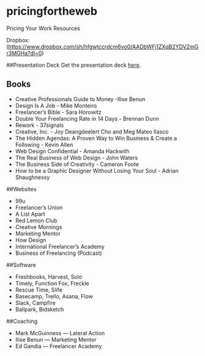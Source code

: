 pricingfortheweb
================

Pricing Your Work Resources

Dropbox: (https://www.dropbox.com/sh/hfgwtccrdcm6vo0/AADbWFj1ZXqB2YDV2mGr3MGHa?dl=0)

##Presentation Deck
Get the presentation deck [here](https://speakerdeck.com/bradweaver/how-to-price-your-work-convergese-2015).

## Books
* Creative Professionals Guide to Money -Ilise Benun
* Design Is A Job  - Mike Monteiro
* Freelancer’s Bible - Sara Horowitz
* Double Your Freelancing Rate in 14 Days - Brennan Dunn
* Rework - 37signals
* Creative, Inc. - Joy Deangdeelert Cho and Meg Mateo Ilasco
* The Hidden Agendas: A Proven Way to Win Business & Create a Following - Kevin Allen
* Web Design Confidential - Amanda Hackwith
* The Real Business of Web Design - John Waters
* The Business Side of Creativity - Cameron Foote
* How to be a Graphic Designer Without Losing Your Soul - Adrian Shaughnessy

##Websites
* 99u
* Freelancer’s Union
* A List Apart
* Red Lemon Club
* Creative Mornings
* Marketing Mentor
* How Design
* International Freelancer’s Academy
* Business of Freelancing (Podcast)

##Software
* Freshbooks, Harvest, Solo
* Timely, Function Fox, Freckle
* Rescue Time, Slife
* Basecamp, Trello, Asana, Flow
* Slack, Campfire
* Ballpark, Bidsketch

##Coaching
* Mark McGuinness — Lateral Action
* Ilise Benun — Marketing Mentor
* Ed Gandia — Freelancer Academy
